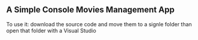 <h2>A Simple  Console Movies Management App</h2>
<p>To use it: download the source code and move them to a signle folder than open that folder with a Visual Studio</p>
